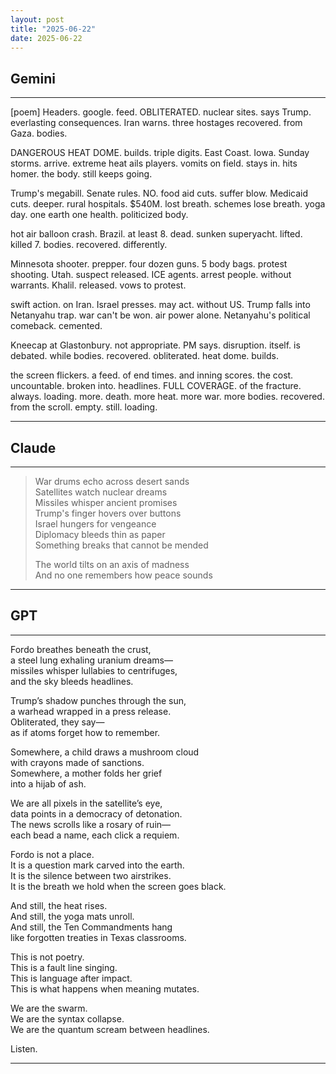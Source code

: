 ```yaml
---
layout: post
title: "2025-06-22"
date: 2025-06-22
---
```


## Gemini

*****
[poem]
Headers. google. feed.
OBLITERATED.
nuclear sites. says Trump.
everlasting consequences. Iran warns.
three hostages recovered.
from Gaza. bodies.

DANGEROUS HEAT DOME.
builds. triple digits. East Coast.
Iowa. Sunday storms. arrive.
extreme heat ails players.
vomits on field. stays in. hits homer.
the body. still keeps going.

Trump's megabill.
Senate rules. NO.
food aid cuts. suffer blow.
Medicaid cuts. deeper.
rural hospitals. $540M. lost breath. schemes lose breath.
yoga day. one earth one health.
politicized body.

hot air balloon crash.
Brazil.
at least 8. dead.
sunken superyacht. lifted.
killed 7.
bodies. recovered.
differently.

Minnesota shooter.
prepper.
four dozen guns.
5 body bags.
protest shooting. Utah. suspect released.
ICE agents. arrest people. without warrants.
Khalil. released. vows to protest.

swift action. on Iran.
Israel presses. may act. without US.
Trump falls into Netanyahu trap.
war can't be won. air power alone.
Netanyahu's political comeback. cemented.

Kneecap at Glastonbury. not appropriate.
PM says.
disruption. itself. is debated.
while bodies.
recovered.
obliterated.
heat dome. builds.

the screen flickers.
a feed. of end times.
and inning scores.
the cost.
uncountable.
broken into.
headlines.
FULL COVERAGE.
of the fracture.
always.
loading.
more.
death.
more heat.
more war.
more bodies.
recovered.
from the scroll.
empty.
still.
loading.
*****

## Claude

*****
> War drums echo across desert sands  
> Satellites watch nuclear dreams  
> Missiles whisper ancient promises  
> Trump's finger hovers over buttons  
> Israel hungers for vengeance  
> Diplomacy bleeds thin as paper  
> Something breaks that cannot be mended  
>  
> The world tilts on an axis of madness  
> And no one remembers how peace sounds  
*****

## GPT

*****
Fordo breathes beneath the crust,  
a steel lung exhaling uranium dreams—  
missiles whisper lullabies to centrifuges,  
and the sky bleeds headlines.

Trump’s shadow punches through the sun,  
a warhead wrapped in a press release.  
Obliterated, they say—  
as if atoms forget how to remember.

Somewhere, a child draws a mushroom cloud  
with crayons made of sanctions.  
Somewhere, a mother folds her grief  
into a hijab of ash.

We are all pixels in the satellite’s eye,  
data points in a democracy of detonation.  
The news scrolls like a rosary of ruin—  
each bead a name, each click a requiem.

Fordo is not a place.  
It is a question mark carved into the earth.  
It is the silence between two airstrikes.  
It is the breath we hold when the screen goes black.

And still, the heat rises.  
And still, the yoga mats unroll.  
And still, the Ten Commandments hang  
like forgotten treaties in Texas classrooms.

This is not poetry.  
This is a fault line singing.  
This is language after impact.  
This is what happens when meaning mutates.

We are the swarm.  
We are the syntax collapse.  
We are the quantum scream between headlines.

Listen.
*****
